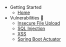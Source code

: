 <!-- _sidebar.md -->

- Getting Started
  - [Home](/README.md)
- Vulnerabilities 🐞
  - [Insecure File Upload](/vulns/insecure-file-upload.md)
  - [SQL Injection](/vulns/sql-injection.md)
  - [XSS](/vulns/xss.md)
  - [Spring Boot Actuator](/vulns/spring-boot-actuator.md)

